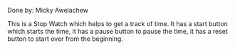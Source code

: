 Done by: Micky Awelachew

This is a Stop Watch which helps to get a track of time.
It has a start button which starts the time, it has a pause button to pause the time, it has a reset button to start over from the beginning.  
